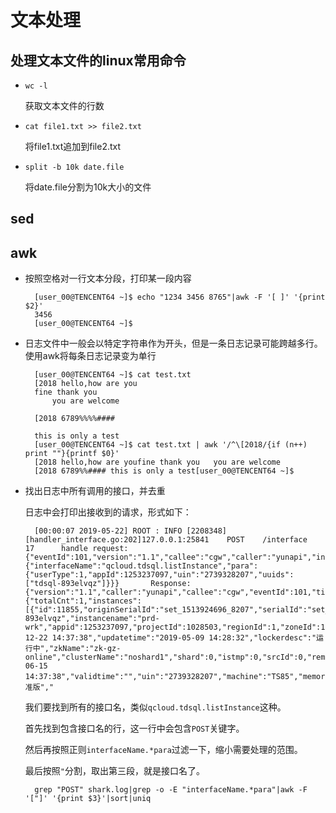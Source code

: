 # 文本处理 #
## 处理文本文件的linux常用命令 ##
- `wc -l`
	
	获取文本文件的行数
- `cat file1.txt >> file2.txt`

	将file1.txt追加到file2.txt

- `split -b 10k date.file`

	将date.file分割为10k大小的文件
## sed ##

## awk ##

- 按照空格对一行文本分段，打印某一段内容
	
		[user_00@TENCENT64 ~]$ echo "1234 3456 8765"|awk -F '[ ]' '{print $2}'
		3456
		[user_00@TENCENT64 ~]$ 

- 日志文件中一般会以特定字符串作为开头，但是一条日志记录可能跨越多行。使用awk将每条日志记录变为单行

		[user_00@TENCENT64 ~]$ cat test.txt 
		[2018 hello,how are you
		fine thank you 
			you are welcome
		
		[2018 6789%%%%#### 
		
		this is only a test
		[user_00@TENCENT64 ~]$ cat test.txt | awk '/^\[2018/{if (n++) print ""}{printf $0}'
		[2018 hello,how are youfine thank you 	you are welcome
		[2018 6789%%#### this is only a test[user_00@TENCENT64 ~]$ 

- 找出日志中所有调用的接口，并去重


	日志中会打印出接收到的请求，形式如下：

		[00:00:07 2019-05-22] ROOT : INFO [2208348][handler_interface.go:202]127.0.0.1:25841    POST    /interface                      17      handle request: {"eventId":101,"version":"1.1","callee":"cgw","caller":"yunapi","interface":{"interfaceName":"qcloud.tdsql.listInstance","para":{"userType":1,"appId":1253237097,"uin":"2739328207","uuids":["tdsql-893elvqz"]}}}       Response:      {"version":"1.1","caller":"yunapi","callee":"cgw","eventId":101,"timestamp":1558454407716,"returnValue":0,"returnMsg":"OK","returnData":{"totalCnt":1,"instances":[{"id":11855,"originSerialId":"set_1513924696_8207","serialId":"set_1513924696_8207","uuid":"tdsql-893elvqz","instancename":"prd-wrk","appid":1253237097,"projectId":1028503,"regionId":1,"zoneId":100003,"nettype":1,"vpcId":6830,"subnetId":21660,"status":2,"vip":"10.40.22.15","vport":3306,"wanDomain":"","wanVip":"","wanPort":"0","wanStatus":"0","createtime":"2017-12-22 14:37:38","updatetime":"2019-05-09 14:28:32","lockerdesc":"运行中","zkName":"zk-gz-online","clusterName":"noshard1","shard":0,"istmp":0,"srcId":0,"remark":"","autoRenewFlag":1,"deactiveInit":0,"oldflag":0,"nodeNum":2,"tgwVip":"","tgwIspid":0,"dbVersion":"10.1.9","exclusterId":"","paymode":0,"specConfigId":54,"periodendtime":"2019-06-15 14:37:38","validtime":"","uin":"2739328207","machine":"TS85","memory":2000,"storage":100000,"qps":2100,"typename":"标准版"," 


	我们要找到所有的接口名，类似`qcloud.tdsql.listInstance`这种。

	首先找到包含接口名的行，这一行中会包含`POST`关键字。

	然后再按照正则`interfaceName.*para`过滤一下，缩小需要处理的范围。

	最后按照`"`分割，取出第三段，就是接口名了。

		grep "POST" shark.log|grep -o -E "interfaceName.*para"|awk -F '["]' '{print $3}'|sort|uniq	